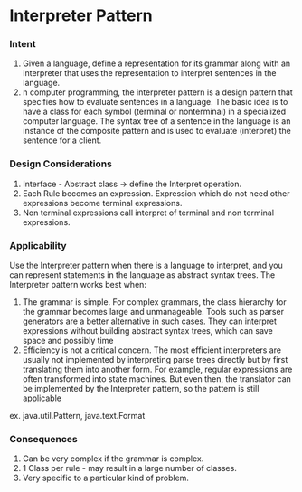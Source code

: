 # Interpreter Pattern

### Intent

1. Given a language, define a representation for its grammar along with an interpreter that uses the representation to interpret sentences in the language.
1. n computer programming, the interpreter pattern is a design pattern that specifies how to evaluate sentences in a language. The basic idea is to have a class for each symbol (terminal or nonterminal) in a specialized computer language. The syntax tree of a sentence in the language is an instance of the composite pattern and is used to evaluate (interpret) the sentence for a client.

### Design Considerations

1. Interface - Abstract class -> define the Interpret operation.
1. Each Rule becomes an expression. Expression which do not need other expressions become terminal expressions.
1. Non terminal expressions call interpret of terminal and non terminal expressions.

### Applicability

Use the Interpreter pattern when there is a language to interpret, and you can represent statements in the language as abstract syntax trees. The Interpreter pattern works best when:

1. The grammar is simple. For complex grammars, the class hierarchy for the grammar becomes large and unmanageable. Tools such as parser generators are a better alternative in such cases. They can interpret expressions without building abstract syntax trees, which can save space and possibly time
1. Efficiency is not a critical concern. The most efficient interpreters are usually not implemented by interpreting parse trees directly but by first translating them into another form. For example, regular expressions are often transformed into state machines. But even then, the translator can be implemented by the Interpreter pattern, so the pattern is still applicable

ex. java.util.Pattern, java.text.Format

### Consequences

1. Can be very complex if the grammar is complex.
1. 1 Class per rule - may result in a large number of classes.
1. Very specific to a particular kind of problem.
